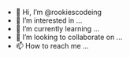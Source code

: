 - 👋 Hi, I’m @rookiescodeing
- 👀 I’m interested in ...
- 🌱 I’m currently learning ...
- 💞️ I’m looking to collaborate on ...
- 📫 How to reach me ...

<!---
rookiescodeing/rookiescodeing is a ✨ special ✨ repository because its `README.md` (this file) appears on your GitHub profile.
You can click the Preview link to take a look at your changes.
--->
